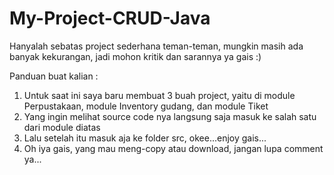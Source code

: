 # My-Project-CRUD-Java
Hanyalah sebatas project sederhana teman-teman, mungkin masih ada banyak kekurangan, jadi mohon kritik dan sarannya ya gais :)

Panduan buat kalian : 
1. Untuk saat ini saya baru membuat 3 buah project, yaitu di module Perpustakaan, module Inventory gudang, dan module Tiket
2. Yang ingin melihat source code nya langsung saja masuk ke salah satu dari module diatas
3. Lalu setelah itu masuk aja ke folder src, okee...enjoy gais...
4. Oh iya gais, yang mau meng-copy atau download, jangan lupa comment ya...
